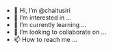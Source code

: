 - 👋 Hi, I’m @chaitusiri
- 👀 I’m interested in ...
- 🌱 I’m currently learning ...
- 💞️ I’m looking to collaborate on ...
- 📫 How to reach me ...

<!---
chaitusiri/chaitusiri is a ✨ special ✨ repository because its `README.md` (this file) appears on your GitHub profile.
You can click the Preview link to take a look at your changes.
--->
